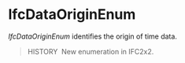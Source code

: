 # IfcDataOriginEnum

_IfcDataOriginEnum_ identifies the origin of time data.

> HISTORY&nbsp; New enumeration in IFC2x2.  
>
